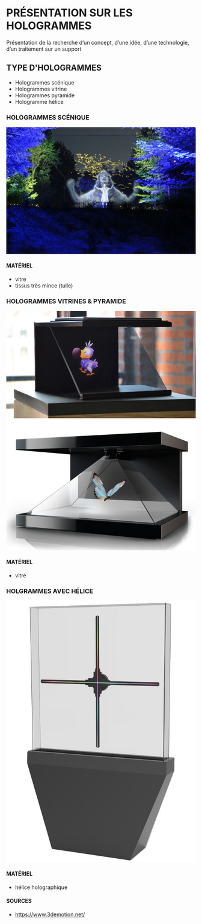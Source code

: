 # PRÉSENTATION SUR LES HOLOGRAMMES
Présentation de la recherche d’un concept, d’une idée, d’une technologie, d’un traitement sur un support

## TYPE D'HOLOGRAMMES
* Hologrammes scénique
* Hologrammes vitrine
* Hologrammes pyramide
* Hologramme hélice


### HOLOGRAMMES SCÉNIQUE
![image scénique 01](assets/images/hologramme_scenique_01.jpg)
#### MATÉRIEL
* vitre
* tissus très mince (tulle)
### HOLOGRAMMES VITRINES & PYRAMIDE
![image vitrine 01](assets/images/hologramme_vitrine_01.jpg)
![image pyramide 01](assets/images/hologramme_pyramide_01.png)
#### MATÉRIEL
* vitre
### HOLGRAMMES AVEC HÉLICE
![image hélice 01](assets/images/hologramme_elice_01.jpg)
#### MATÉRIEL
* hélice holographique





#### SOURCES
* https://www.3demotion.net/
